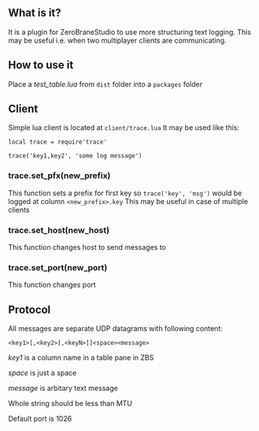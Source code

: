 ## What is it?

It is a plugin for ZeroBraneStudio to use more structuring text logging.
This may be useful i.e. when two multiplayer clients are communicating.

## How to use it

Place a *test_table.lua* from `dist` folder into a `packages` folder

## Client

Simple lua client is located at `client/trace.lua`
It may be used like this:
```
local trace = require'trace'

trace('key1,key2', 'some log message')
```

### trace.set_pfx(new_prefix)

This function sets a prefix for first key so 
`trace('key', 'msg')` would be logged at column `<new_prefix>.key`
This may be useful in case of multiple clients

### trace.set_host(new_host)

This function changes host to send messages to

### trace.set_port(new_port)

This function changes port

## Protocol

All messages are separate UDP datagrams with following content:

`<key1>[,<key2>[,<keyN>]]<space><message>`

*key1* is a column name in a table pane in ZBS

*space* is just a space

*message* is arbitary text message

Whole string should be less than MTU

Default port is 1026
